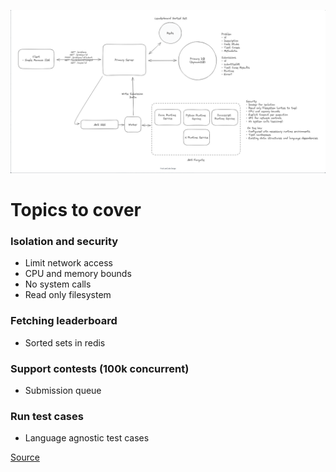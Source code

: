 ![Leetcode](images/leetcode.png)

# Topics to cover
### Isolation and security
  - Limit network access
  - CPU and memory bounds
  - No system calls
  - Read only filesystem

### Fetching leaderboard
  - Sorted sets in redis

### Support contests (100k concurrent)
  - Submission queue

### Run test cases
  - Language agnostic test cases

[Source](https://www.hellointerview.com/learn/system-design/problem-breakdowns/leetcode)
